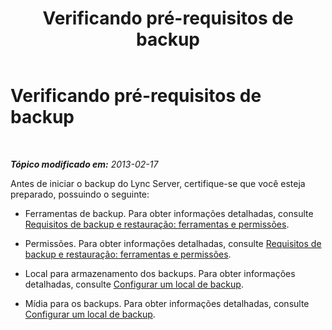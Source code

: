 ﻿---
title: Verificando pré-requisitos de backup
TOCTitle: Verificando pré-requisitos de backup
ms:assetid: 17f8e00a-f970-4e94-b5a4-c18d97ad641a
ms:mtpsurl: https://technet.microsoft.com/pt-br/library/Hh202165(v=OCS.15)
ms:contentKeyID: 52057562
ms.date: 05/19/2016
mtps_version: v=OCS.15
ms.translationtype: HT
---

# Verificando pré-requisitos de backup

 

_**Tópico modificado em:** 2013-02-17_

Antes de iniciar o backup do Lync Server, certifique-se que você esteja preparado, possuindo o seguinte:

  - Ferramentas de backup. Para obter informações detalhadas, consulte [Requisitos de backup e restauração: ferramentas e permissões](lync-server-2013-backup-and-restoration-requirements-tools-and-permissions.md).

  - Permissões. Para obter informações detalhadas, consulte [Requisitos de backup e restauração: ferramentas e permissões](lync-server-2013-backup-and-restoration-requirements-tools-and-permissions.md).

  - Local para armazenamento dos backups. Para obter informações detalhadas, consulte [Configurar um local de backup](lync-server-2013-setting-up-a-backup-location.md).

  - Mídia para os backups. Para obter informações detalhadas, consulte [Configurar um local de backup](lync-server-2013-setting-up-a-backup-location.md).

